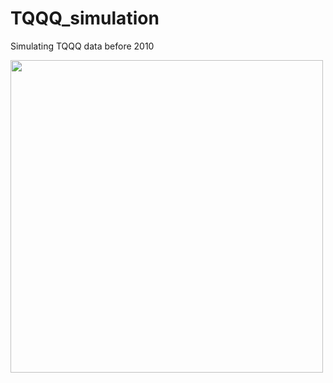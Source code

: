 # TQQQ_simulation
Simulating TQQQ data before 2010


<img src="WeChat%20Screenshot_20211209224203.png" width="500">

